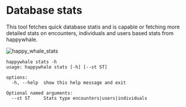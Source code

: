 # Database stats

This tool fetches quick database statis and is capable or fetching more detailed stats on encounters, individuals and users based stats from happywhale.

![happy_whale_stats](https://github.com/open-oceans/happywhale/assets/6677629/15c6b781-8bf5-414a-ac7a-c28a842e687d)

```
happywhale stats -h
usage: happywhale stats [-h] [--st ST]

options:
  -h, --help  show this help message and exit

Optional named arguments:
  --st ST     Stats type encounters|users|individuals
```
